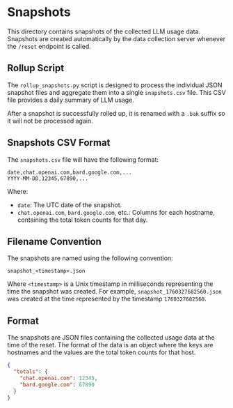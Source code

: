 # Snapshots

This directory contains snapshots of the collected LLM usage data. Snapshots are created automatically by the data collection server whenever the `/reset` endpoint is called.

## Rollup Script

The `rollup_snapshots.py` script is designed to process the individual JSON snapshot files and aggregate them into a single `snapshots.csv` file. This CSV file provides a daily summary of LLM usage.

After a snapshot is successfully rolled up, it is renamed with a `.bak` suffix so it will not be processed again.

## Snapshots CSV Format

The `snapshots.csv` file will have the following format:

```csv
date,chat.openai.com,bard.google.com,...
YYYY-MM-DD,12345,67890,...
```

Where:

*   `date`: The UTC date of the snapshot.
*   `chat.openai.com`, `bard.google.com`, etc.: Columns for each hostname, containing the total token counts for that day.

## Filename Convention

The snapshots are named using the following convention:

`snapshot_<timestamp>.json`

Where `<timestamp>` is a Unix timestamp in milliseconds representing the time the snapshot was created. For example, `snapshot_1760327682560.json` was created at the time represented by the timestamp `1760327682560`.

## Format

The snapshots are JSON files containing the collected usage data at the time of the reset. The format of the data is an object where the keys are hostnames and the values are the total token counts for that host.

```json
{
  "totals": {
    "chat.openai.com": 12345,
    "bard.google.com": 67890
  }
}
```
